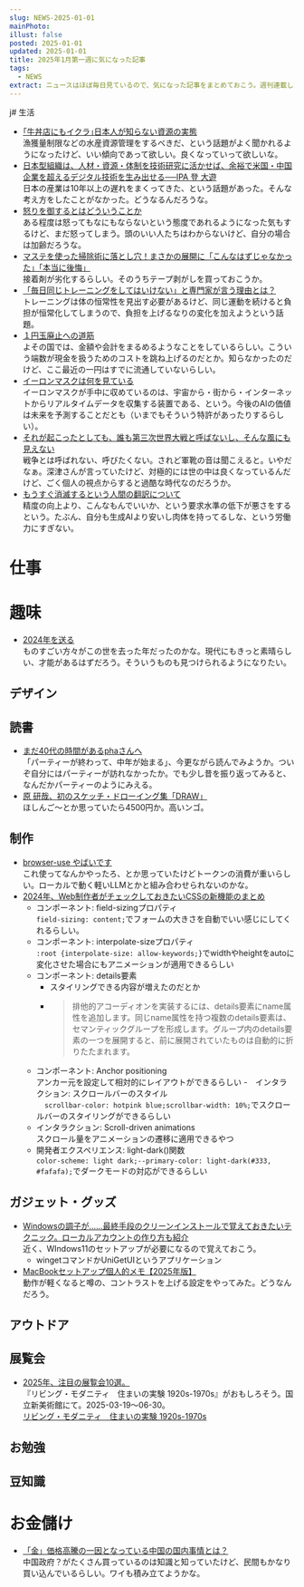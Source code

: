 ```yaml
---
slug: NEWS-2025-01-01
mainPhoto: 
illust: false
posted: 2025-01-01
updated: 2025-01-01
title: 2025年1月第一週に気になった記事
tags:
  - NEWS
extract: ニュースはほぼ毎日見ているので、気になった記事をまとめておこう。週刊連載したい。
---
```

j# 生活

- [｢牛丼店にもイクラ｣日本人が知らない資源の実態](https://toyokeizai.net/articles/-/849434)  
  漁獲量制限などの水産資源管理をするべきだ、という話題がよく聞かれるようになったけど、いい傾向であって欲しい。良くなっていって欲しいな。
- [日本型組織は、人材・資源・体制を技術研究に活かせば、余裕で米国・中国 企業を超えるデジタル技術を生み出せる──IPA 登 大遊](https://cybozushiki.cybozu.co.jp/articles/m006223.html)  
  日本の産業は10年以上の遅れをまくってきた、という話題があった。そんな考え方をしたことがなかった。どうなるんだろうな。
- [怒りを御するとはどういうことか](https://blog.tinect.jp/?p=88567)  
  ある程度は怒ってもなにもならないという態度であれるようになった気もするけど、まだ怒ってしまう。頭のいい人たちはわからないけど、自分の場合は加齢だろうな。
- [マステを使った掃除術に落とし穴！まさかの展開に「こんなはずじゃなかった」「本当に後悔」](https://macaro-ni.jp/161797)  
  接着剤が劣化するらしい。そのうちテープ剥がしを買っておこうか。
- [「毎日同じトレーニングをしてはいけない」と専門家が言う理由とは？](https://gigazine.net/news/20241227-same-workout-everyday/)  
  トレーニングは体の恒常性を見出す必要があるけど、同じ運動を続けると負担が恒常化してしまうので、負担を上げるなりの変化を加えようという話題。
- [１円玉廃止への道筋](http://www.world-economic-review.jp/impact/article3681.html)  
  よその国では、金額や会計をまるめるようなことをしているらしい。こういう端数が現金を扱うためのコストを跳ね上げるのだとか。知らなかったのだけど、ここ最近の一円はすでに流通していないらしい。
- [イーロンマスクは何を見ている](https://note.com/tanukiponkich/n/n78fa27288af2)  
  イーロンマスクが手中に収めているのは、宇宙から・街から・インターネットからリアルタイムデータを収集する装置である、という。今後のAIの価値は未来を予測することだとも（いまでもそういう特許があったりするらしい）。
- [それが起こったとしても、誰も第三次世界大戦と呼ばないし、そんな風にも見えない](https://p-shirokuma.hatenadiary.com/entry/20250103/1735865439)  
  戦争とは呼ばれない、呼びたくない。されど軍靴の音は聞こえると。いやだなぁ。深津さんが言っていたけど、対極的には世の中は良くなっているんだけど、ごく個人の視点からすると過酷な時代なのだろうか。
- [もうすぐ消滅するという人間の翻訳について](https://note.com/aki0309/n/n1f05cb496913)  
  精度の向上より、こんなもんでいいか、という要求水準の低下が悪さをするという。たぶん、自分も生成AIより安いし肉体を持ってるしな、という労働力にすぎない。

# 仕事

# 趣味

- [2024年を送る](https://tokinowasuremono.blog.jp/archives/53551510.html)  
  ものすごい方々がこの世を去った年だったのかな。現代にもきっと素晴らしい、才能があるはずだろう。そういうものも見つけられるようになりたい。

## デザイン

## 読書

- [まだ40代の時間があるphaさんへ](https://p-shirokuma.hatenadiary.com/entry/20241230/1735561800)  
  「パーティーが終わって、中年が始まる」、今更ながら読んでみようか。ついぞ自分にはパーティーが訪れなかったか。でも少し昔を振り返ってみると、なんだかパーティーのようにみえる。
- [原 研哉、初のスケッチ・ドローイング集「DRAW」](https://www.axismag.jp/posts/2024/12/633333.html)  
  ほしんご〜とか思っていたら4500円か。高いンゴ。

## 制作

- [browser-use やばいです](https://qiita.com/Syoitu/items/5aa84b5d8c6047c4d41b)  
  これ使ってなんかやったろ、とか思っていたけどトークンの消費が重いらしい。ローカルで動く軽いLLMとかと組み合わせられないのかな。
- [2024年、Web制作者がチェックしておきたいCSSの新機能のまとめ](https://coliss.com/articles/build-websites/operation/css/css-in-2024.html)  
  - コンポーネント: field-sizingプロパティ  
    `field-sizing: content;`でフォームの大きさを自動でいい感じにしてくれるらしい。
  - コンポーネント: interpolate-sizeプロパティ  
    `:root {interpolate-size: allow-keywords;}`でwidthやheightをautoに変化させた場合にもアニメーションが適用できるらしい
  - コンポーネント: details要素  
    - スタイリングできる内容が増えたのだとか
    - > 排他的アコーディオンを実装するには、details要素にname属性を追加します。同じname属性を持つ複数のdetails要素は、セマンティックグループを形成します。グループ内のdetails要素の一つを展開すると、前に展開されていたものは自動的に折りたたまれます。
  - コンポーネント: Anchor positioning  
    アンカー元を設定して相対的にレイアウトができるらしい
  -　インタラクション: スクロールバーのスタイル  
  `  scrollbar-color: hotpink blue;scrollbar-width: 10%;`でスクロールバーのスタイリングができるらしい
  - インタラクション: Scroll-driven animations  
    スクロール量をアニメーションの遷移に適用できるやつ
  - 開発者エクスペリエンス: light-dark()関数  
    `color-scheme: light dark;--primary-color: light-dark(#333, #fafafa);`でダークモードの対応ができるらしい

## ガジェット・グッズ

- [Windowsの調子が……最終手段のクリーンインストールで覚えておきたいテクニック。ローカルアカウントの作り方も紹介](https://pc.watch.impress.co.jp/docs/topic/feature/1651862.html)  
  近く、WIndows11のセットアップが必要になるので覚えておこう。
  - wingetコマンドかUniGetUIというアプリケーション
- [MacBookセットアップ個人的メモ【2025年版】](https://zenn.dev/karaage0703/articles/a1ee72f22882e9)  
  動作が軽くなると噂の、コントラストを上げる設定をやってみた。どうなんだろう。

## アウトドア

## 展覧会

- [2025年、注目の展覧会10選。](https://casabrutus.com/categories/art/432590)  
  『リビング・モダニティ　住まいの実験 1920s-1970s』がおもしろそう。国立新美術館にて。2025-03-19〜06-30。  
  [リビング・モダニティ　住まいの実験 1920s-1970s](https://www.nact.jp/exhibition_special/2025/living-modernity/)

## お勉強

## 豆知識

# お金儲け

- [「金」価格高騰の一因となっている中国の国内事情とは？](https://gigazine.net/news/20241228-gold-china/)  
  中国政府？がたくさん買っているのは知識と知っていたけど、民間もかなり買い込んでいるらしい。ワイも積み立てようかな。